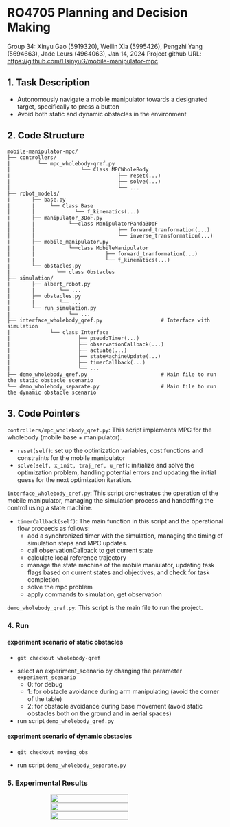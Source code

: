 # RO4705 Planning and Decision Making
Group 34: Xinyu Gao (5919320), Weilin Xia (5995426), Pengzhi Yang (5694663), Jade Leurs (4964063), Jan 14, 2024
Project github URL: https://github.com/HsinyuG/mobile-manipulator-mpc     
## 1. Task Description
- Autonomously navigate a mobile manipulator towards a designated target, specifically to press a button
- Avoid both static and dynamic obstacles in the environment


## 2. Code Structure
    mobile-manipulator-mpc/
    ├── controllers/
    |         └── mpc_wholebody-qref.py  
    |                       └── Class MPCWholeBody
    |                                   ├── reset(...)
    |                                   ├── solve(...)
    |                                   └── ...
    ├── robot_models/
    |       ├── base.py
    |       |     └── Class Base 
    |       |             └── f_kinematics(...)  
    |       ├── manipulator_3DoF.py
    |       |           └──class ManipulatorPanda3DoF
    |       |                           ├── forward_tranformation(...)
    |       |                           └── inverse_transformation(...)
    |       ├── mobile_manipulator.py
    |       |           └──class MobileManipulator
    |       |                       ├── forward_tranformation(...)
    |       |                       └── f_kinematics(...)
    |       └── obstacles.py
    |               └── class Obstacles
    ├── simulation/
    |       ├── albert_robot.py
    |       |        └── ...   
    |       ├── obstacles.py 
    |       |        └── ...
    |       └── run_simulation.py 
    |                   └── ...
    ├── interface_wholebody_qref.py                   # Interface with simulation
    |             └── class Interface
    |                      ├── pseudoTimer(...) 
    |                      ├── observationCallback(...) 
    |                      ├── actuate(...)
    |                      ├── stateMachineUpdate(...)  
    |                      ├── timerCallback(...)
    |                      └── ...                 
    ├── demo_wholebody_qref.py                        # Main file to run the static obstacle scenario
    └── demo_wholebody_separate.py                    # Main file to run the dynamic obstacle scenario

## 3. Code Pointers
`controllers/mpc_wholebody_qref.py`:
This script implements MPC for the wholebody (mobile base + manipulator).
- `reset(self)`: set up the optimization variables, cost functions and constraints for the mobile manipulator
- `solve(self, x_init, traj_ref, u_ref)`: initialize and solve the optimization problem, handling potential errors and updating the initial guess for the next optimization iteration.
  
`interface_wholebody_qref.py`:
This script orchestrates the operation of the mobile manipulator, managing the simulation process and handoffing the control using a state machine. 
- `timerCallback(self)`: The main function in this script and the operational flow proceeds as follows:
  - add a synchronized timer with the simulation, managing the timing of simulation steps and MPC updates.
  - call observationCallback to get current state
  - calculate local reference trajectory
  - manage the state machine of the mobile maniulator, updating task flags based on current states and objectives, and check for task completion.
  - solve the mpc problem
  - apply commands to simulation, get observation
  
`demo_wholebody_qref.py`:
This script is the main file to run the project.
### 4. Run
####  experiment scenario of static obstacles
- `git checkout wholebody-qref` 
<!-- - `cd` to the directory of file: `mobile-manipulator-mpc/demo_wholebody_qref.py` -->
- select an experiment_scenario by changing the parameter `experiment_scenario` 
  - 0: for debug
  - 1: for obstacle avoidance during arm manipulating (avoid the corner of the table)
  - 2: for obstacle avoidance during base movement (avoid static obstacles both on the ground and in aerial spaces)
- run script `demo_wholebody_qref.py`
####  experiment scenario of dynamic obstacles  
- `git checkout moving_obs` 
<!-- - `cd` to the directory of file: `mobile-manipulator-mpc/demo_wholebody_separate.py` -->
- run script `demo_wholebody_separate.py`
### 5. Experimental Results
<div style="display:flex;justify-content: center;">
  <img src="./imgs/press_button.gif" width="60%">
</div>
<div style="display:flex;justify-content: center;">
  <img src="./imgs/aerial_obs.gif" width="60%">
</div>
<div style="display:flex;justify-content: center;">
  <img src="./imgs/moving_obs.gif" width="60%">
</div>

